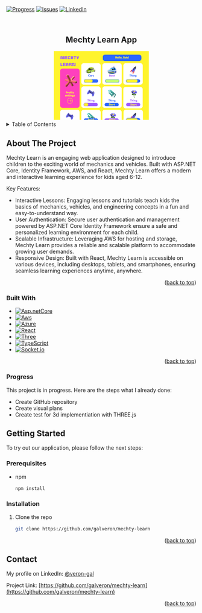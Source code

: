 <a name="readme-top"></a>

[![Progress][progress-shield]][progress-url]
[![Issues][issues-shield]][issues-url]
[![LinkedIn][linkedin-shield]][linkedin-url]



<!-- PROJECT LOGO -->
<br />
<div align="center">
  <h2 align="center">Mechty Learn App</h2>
  <a href="https://github.com/galveron/mechty-learn">
    <img src="images/mechty-learn.png" alt="Screenshot" width="50%" height="50%">
  </a>
</div>

<!-- TABLE OF CONTENTS -->
<details>
  <summary>Table of Contents</summary>
  <ol>
    <li>
      <a href="#about-the-project">About The Project</a>
      <ul>
        <li><a href="#built-with">Built With</a></li>
        <li><a href="#progress">Progress</a></li>
      </ul>
    </li>
    <li>
      <a href="#getting-started">Getting Started</a>
      <ul>
        <li><a href="#prerequisites">Prerequisites</a></li>
        <li><a href="#installation">Installation</a></li>
      </ul>
    </li>
    <li><a href="#contact">Contact</a></li>
  </ol>
</details>



<!-- ABOUT THE PROJECT -->
## About The Project

Mechty Learn is an engaging web application designed to introduce children to the exciting world of mechanics and vehicles. Built with ASP.NET Core, Identity Framework, AWS, and React, Mechty Learn offers a modern and interactive learning experience for kids aged 6-12.

Key Features:

* Interactive Lessons: Engaging lessons and tutorials teach kids the basics of mechanics, vehicles, and engineering concepts in a fun and easy-to-understand way.
* User Authentication: Secure user authentication and management powered by ASP.NET Core Identity Framework ensure a safe and personalized learning environment for each child.
* Scalable Infrastructure: Leveraging AWS for hosting and storage, Mechty Learn provides a reliable and scalable platform to accommodate growing user demands.
* Responsive Design: Built with React, Mechty Learn is accessible on various devices, including desktops, tablets, and smartphones, ensuring seamless learning experiences anytime, anywhere.

<p align="right">(<a href="#readme-top">back to top</a>)</p>

### Built With

* [![Asp.netCore][Asp.netCore]][Asp.netCore-url]
* [![Aws][Aws]][Aws-url]
* [![Azure][Azure]][Azure-url]
* [![React][React.js]][React-url]
* [![Three][Three.js]][Three.js-url]
* [![TypeScript][TypeScript]][TypeScript-url]
* [![Socket.io][Socket.io]][Socket.io-url]

<p align="right">(<a href="#readme-top">back to top</a>)</p>

<a name="progress"></a>
### Progress

This project is in progress. Here are the steps what I already done:

* Create GitHub repository
* Create visual plans
* Create test for 3d implementiation with THREE.js

<!-- GETTING STARTED -->
## Getting Started

To try out our application, please follow the next steps:

### Prerequisites

* npm
  ```sh
  npm install
  ```

### Installation

1. Clone the repo
   ```sh
   git clone https://github.com/galveron/mechty-learn
   ```
   
<p align="right">(<a href="#readme-top">back to top</a>)</p>



<!-- CONTACT -->
## Contact

My profile on LinkedIn: [@veron-gal](www.linkedin.com/in/veron-gal)

Project Link: [https://github.com/galveron/mechty-learn](https://github.com/galveron/mechty-learn)

<p align="right">(<a href="#readme-top">back to top</a>)</p>




<!-- MARKDOWN LINKS & IMAGES -->
[progress-shield]: https://img.shields.io/badge/In-Progress-8B0000.svg?style=for-the-badge
[progress-url]: https://github.com/galveron/mechty-learn/blob/main/README.md#progress
[issues-shield]: https://img.shields.io/github/issues/galveron/mechty-learn.svg?style=for-the-badge&colorB=FFC300
[issues-url]: https://github.com/galveron/mechty-learn/issues
[linkedin-shield]: https://img.shields.io/badge/-LinkedIn-black.svg?style=for-the-badge&logo=linkedin&colorB=0096FF
[linkedin-url]: https://linkedin.com/in/veron-gal
[product-screenshot]: images/mecthy-screenshot.png
[Asp.netCore]: https://img.shields.io/badge/ASP.NET_Core-512BD4?style=for-the-badge&logo=.net&logoColor=white
[Asp.netCore-url]: https://dotnet.microsoft.com/en-us/apps/aspnet
[Aws]:https://img.shields.io/badge/aws-232F3E?style=for-the-badge&logo=amazonaws&logoColor=white
[Aws-url]:https://aws.amazon.com/?nc2=h_lg
[Azure]:https://img.shields.io/badge/Microsoft_Azure-0078D4?style=for-the-badge&logo=microsoftazure&logoColor=white
[Azure-url]: https://azure.microsoft.com/en-us/free/search/?ef_id=_k_Cj0KCQjw_qexBhCoARIsAFgBlesj4zlpsF7CRNapEj4KFOyaQQQK_h9AJYF9m3mRFpVk_VZLzcc9OXcaAu0YEALw_wcB_k_&OCID=AIDcmmip7xznjm_SEM__k_Cj0KCQjw_qexBhCoARIsAFgBlesj4zlpsF7CRNapEj4KFOyaQQQK_h9AJYF9m3mRFpVk_VZLzcc9OXcaAu0YEALw_wcB_k_&gad_source=1&gclid=Cj0KCQjw_qexBhCoARIsAFgBlesj4zlpsF7CRNapEj4KFOyaQQQK_h9AJYF9m3mRFpVk_VZLzcc9OXcaAu0YEALw_wcB
[React.js]: https://img.shields.io/badge/React-20232A?style=for-the-badge&logo=react&logoColor=61DAFB
[React-url]: https://reactjs.org/
[Three.js]: https://img.shields.io/badge/THREE.js-000000?style=for-the-badge&logo=threedotjs&logoColor=61DAFB
[Three.js-url]: https://threejs.org/
[TypeScript]: https://img.shields.io/badge/typescript-3178C6?style=for-the-badge&logo=typescript&logoColor=white
[TypeScript-url]: https://www.typescriptlang.org/
[Socket.io]: https://img.shields.io/badge/Socket.io-010101?style=for-the-badge&logo=socketdotio&logoColor=white
[Socket.io-url]: https://socket.io/

